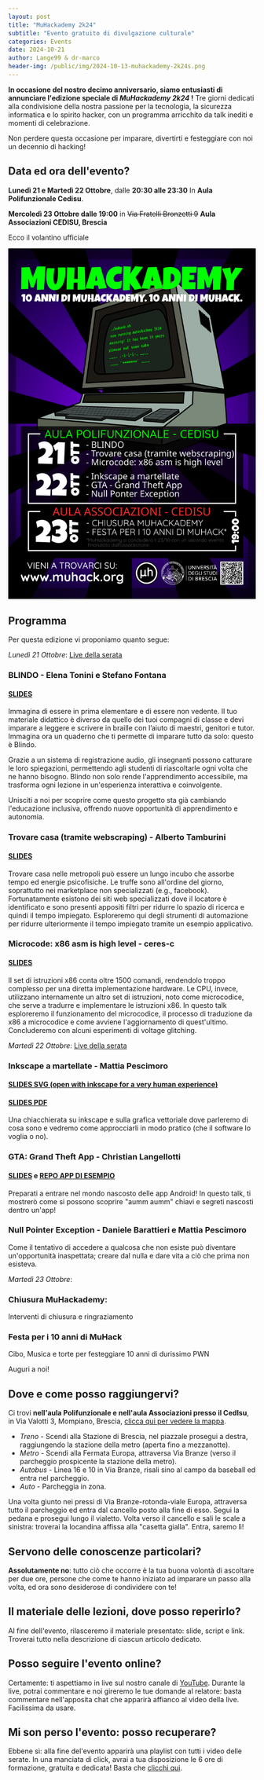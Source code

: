 ```yaml
---
layout: post
title: "MuHackademy 2k24"
subtitle: "Evento gratuito di divulgazione culturale"
categories: Events
date: 2024-10-21
author: Lange99 & dr-marco
header-img: /public/img/2024-10-13-muhackademy-2k24s.png
---
```

**In occasione del nostro decimo anniversario, siamo entusiasti di annunciare l'edizione speciale di  *MuHackademy 2k24* !** Tre giorni dedicati alla condivisione della nostra passione per la tecnologia, la sicurezza informatica e lo spirito hacker, con un programma arricchito da talk inediti e momenti di celebrazione.

Non perdere questa occasione per imparare, divertirti e festeggiare con noi un decennio di hacking!

## Data ed ora dell'evento?

**Lunedì 21 e Martedì 22 Ottobre**, dalle **20:30 alle 23:30** In **Aula Polifunzionale Cedisu**.

**Mercoledì 23 Ottobre dalle 19:00** in ~~Via Fratelli Bronzetti 9~~ **Aula Associazioni CEDISU, Brescia**

Ecco il volantino ufficiale

![Volantino](/public/img/2024-10-13-muhackademy-2k24s.png)

## Programma

Per questa edizione vi proponiamo quanto segue:

_Lunedì 21 Ottobre_: [Live della serata](https://www.youtube.com/watch?v=rydEXfO74KU)

### __BLINDO - Elena Tonini e Stefano Fontana__

#### [SLIDES](/public/doc/muhackademy-2k24/blindo_occhio_alla_mano.pdf)

Immagina di essere in prima elementare e di essere non vedente. Il tuo materiale didattico è diverso da quello dei tuoi compagni di classe e devi imparare a leggere e scrivere in braille con l’aiuto di maestri, genitori e tutor.
Immagina ora un quaderno che ti permette di imparare tutto da solo: questo è Blindo.

Grazie a un sistema di registrazione audio, gli insegnanti possono catturare le loro spiegazioni, permettendo agli studenti di riascoltarle ogni volta che ne hanno bisogno. Blindo non solo rende l'apprendimento accessibile, ma trasforma ogni lezione in un'esperienza interattiva e coinvolgente.

Unisciti a noi per scoprire come questo progetto sta già cambiando l'educazione inclusiva, offrendo nuove opportunità di apprendimento e autonomia.

### __Trovare casa (tramite webscraping) - Alberto Tamburini__

#### [SLIDES](/public/doc/muhackademy-2k24/webscraping.pdf)

Trovare casa nelle metropoli può essere un lungo incubo che assorbe tempo ed energie psicofisiche. Le truffe sono all'ordine del giorno, soprattutto nei marketplace non specializzati (e.g., facebook). Fortunatamente esistono dei siti web specializzati dove il locatore è identificato e sono presenti appositi filtri per ridurre lo spazio di ricerca e quindi il tempo impiegato. Esploreremo qui degli strumenti di automazione per ridurre ulteriormente il tempo impiegato tramite un esempio applicativo.

### __Microcode: x86 asm is high level - ceres-c__

#### [SLIDES](/public/doc/muhackademy-2k24/Cerutti_MuHackademy_Microcode.pdf)

Il set di istruzioni x86 conta oltre 1500 comandi, rendendolo troppo complesso per una diretta implementazione hardware. Le CPU, invece, utilizzano internamente un altro set di istruzioni, noto come microcodice, che serve a tradurre e implementare le istruzioni x86. In questo talk esploreremo il funzionamento del microcodice, il processo di traduzione da x86 a microcodice e come avviene l'aggiornamento di quest'ultimo. Concluderemo con alcuni esperimenti di voltage glitching.

_Martedì 22 Ottobre_: [Live della serata](https://www.youtube.com/watch?v=0heXFNPwOd0)

### __Inkscape a martellate - Mattia Pescimoro__

#### [SLIDES SVG (open with inkscape for a very human experience)](/public/doc/muhackademy-2k24/a-very-human-talk.svg)

#### [SLIDES PDF](/public/doc/muhackademy-2k24/a-very-human-talk.pdf)

Una chiacchierata su inkscape e sulla grafica vettoriale dove parleremo di cosa sono e vedremo come approcciarli in modo pratico (che il software lo voglia o no).

### __GTA: Grand Theft App - Christian Langellotti__

#### [SLIDES](/public/doc/muhackademy-2k24/gta.pdf) e [REPO APP DI ESEMPIO](https://github.com/Lange99/grand_theft_app)

Preparati a entrare nel mondo nascosto delle app Android! In questo talk, ti mostrerò come si possono scoprire "aumm aumm" chiavi e segreti nascosti dentro un'app!

### __Null Pointer Exception - Daniele Barattieri e Mattia Pescimoro__

Come il tentativo di accedere a qualcosa che non esiste può diventare un'opportunità inaspettata; creare dal nulla e dare vita a ciò che prima non esisteva.


_Martedì 23 Ottobre_:

### Chiusura MuHackademy:

Interventi di chiusura e ringraziamento

### Festa per i 10 anni di MuHack

Cibo, Musica e torte per festeggiare 10 anni di durissimo PWN

Auguri a noi!


## Dove e come posso raggiungervi?

Ci trovi __nell'aula Polifunzionale e nell'aula Associazioni presso il CedIsu__, in Via Valotti 3, Mompiano, Brescia, [clicca qui per vedere la mappa](https://goo.gl/maps/cxAs66G3Kqm).

* <span class="fa fa-1x fa-train"> *Treno* - Scendi alla Stazione di Brescia, nel piazzale prosegui a destra, raggiungendo la stazione della metro (aperta fino a mezzanotte).
* <span class="fa fa-1x fa-subway"> *Metro* - Scendi alla Fermata Europa, attraversa Via Branze (verso il parcheggio prospicente la stazione della metro).
* <span class="fa fa-1x fa-bus"> *Autobus* - Linea 16 e 10 in Via Branze, risali sino al campo da baseball ed entra nel parcheggio.
* <span class="fa fa-1x fa-car"> *Auto* - Parcheggia in zona.

Una volta giunto nei pressi di Via Branze-rotonda-viale Europa, attraversa tutto il parcheggio ed entra dal cancello posto alla fine di esso. Segui la pedana e prosegui lungo il vialetto. Volta verso il cancello e sali le scale a sinistra: troverai la locandina affissa alla "casetta gialla". Entra, saremo lì!


## Servono delle conoscenze particolari?

__Assolutamente no__: tutto ciò che occorre è la tua buona volontà di ascoltare per due ore, persone che come te hanno iniziato ad imparare un passo alla volta, ed ora sono desiderose di condividere con te!

## Il materiale delle lezioni, dove posso reperirlo?

Al fine dell'evento, rilasceremo il materiale presentato: slide, script e link. Troverai tutto nella descrizione di ciascun articolo dedicato.

## Posso seguire l'evento online?

Certamente: ti aspettiamo in live sul nostro canale di [YouTube](https://www.youtube.com/@MuHack/streams). Durante la live, potrai commentare e noi gireremo le tue domande al relatore: basta commentare nell'apposita chat che apparirà affianco al video della live. Facilissima da usare.

## Mi son perso l'evento: posso recuperare?

Ebbene sì: alla fine del'evento apparirà una playlist con tutti i video delle serate. In una manciata di click, avrai a tua disposizione le 6 ore di formazione, gratuita e dedicata! Basta che [clicchi qui](https://www.youtube.com/@MuHack/streams).
